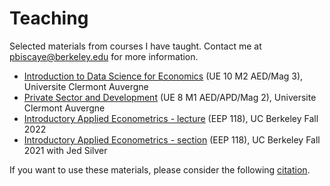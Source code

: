 # Teaching

Selected materials from courses I have taught. Contact me at <pbiscaye@berkeley.edu> for more information.

- [Introduction to Data Science for Economics](https://github.com/pbiscaye/IntroDataScienceEcon) (UE 10 M2 AED/Mag 3), Universite Clermont Auvergne
- [Private Sector and Development](https://github.com/pbiscaye/Teaching/tree/main/PrivateSectorDev) (UE 8 M1 AED/APD/Mag 2), Universite Clermont Auvergne
- [Introductory Applied Econometrics - lecture](https://github.com/pbiscaye/Teaching/tree/main/EEP118_FA22) (EEP 118), UC Berkeley Fall 2022
- [Introductory Applied Econometrics - section](https://github.com/pbiscaye/Teaching/tree/main/EEP118_FA21) (EEP 118), UC Berkeley Fall 2021 with Jed Silver

If you want to use these materials, please consider the following [citation](https://github.com/pbiscaye/Teaching/blob/main/CITATION.md).
